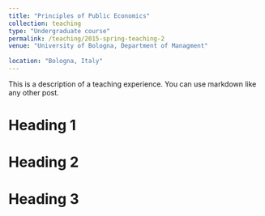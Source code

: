 ```yaml
---
title: "Principles of Public Economics"
collection: teaching
type: "Undergraduate course"
permalink: /teaching/2015-spring-teaching-2
venue: "University of Bologna, Department of Managment"
 
location: "Bologna, Italy"
---
```


This is a description of a teaching experience. You can use markdown like any other post.

Heading 1
======

Heading 2
======

Heading 3
======
